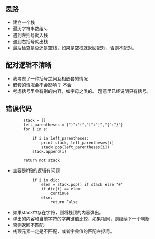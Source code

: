  
## 思路
+ 建立一个栈
+ 遍历字符串数组s，
+ 遇到左括号就入栈
+ 遇到右括号就出栈
+ 最后检查是否还是空栈，如果是空栈就返回配对，否则不配对。

## 配对逻辑不清晰
+ 我考虑了一种括号之间互相嵌套的情况
+ 嵌套的情况会不会影响？
不会
+ 考虑括号里会有别的内容，如字母之类的。
题意里已经说明只有括号。


## 错误代码
```
        stack = []
        left_parentheses = {")":"(","[":"]","{":"}"}
        for i in s:
        
            if i in left_parentheses:
                print stack, left_parentheses[i]
                stack.pop(left_parentheses[i])
            stack.append(i)
            
        return not stack
```
+ 主要是if段的逻辑有问题
```
            if i in dic:
                elem = stack.pop() if stack else "#"
                if dic[i] == elem:
                    continue
                else:
                    return False
```
+ 如果stack中存在字符，则将栈顶的内容弹出。
+ 弹出的内容和当前字符的字典键值比较，如果相同，则继续下一个判断
+ 否则返回不匹配。
+ 栈顶元素一定是不匹配，或者字典值的匹配左括号。

